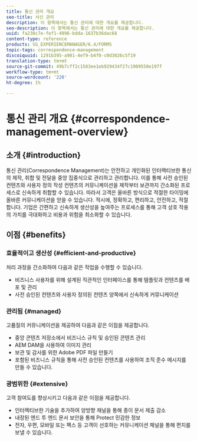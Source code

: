 ```yaml
---
title: 통신 관리 개요
seo-title: 서신 관리
description: 이 항목에서는 통신 관리에 대한 개요를 제공합니다.
seo-description: 이 항목에서는 통신 관리에 대한 개요를 제공합니다.
uuid: fa230c7e-fef1-4996-bdda-1637b36dac68
content-type: reference
products: SG_EXPERIENCEMANAGER/6.4/FORMS
topic-tags: correspondence-management
discoiquuid: 1291b395-a981-4ef9-b4f0-c0d3026c5f19
translation-type: tm+mt
source-git-commit: 49b7cff2c1583ee1eb929434f27c1989558e197f
workflow-type: tm+mt
source-wordcount: '228'
ht-degree: 1%

---
```



# 통신 관리 개요 {#correspondence-management-overview}

## 소개 {#introduction}

통신 관리(Correspondence Management)는 안전하고 개인화된 인터랙티브한 통신의 제작, 취합 및 전달을 중앙 집중식으로 관리하고 관리합니다. 이를 통해 사전 승인된 컨텐츠와 사용자 정의 작성 컨텐츠의 커뮤니케이션을 제작부터 보관까지 간소화된 프로세스로 신속하게 취합할 수 있습니다. 따라서 고객은 올바른 방식으로 적절한 타이밍에 올바른 커뮤니케이션을 얻을 수 있습니다. 적시에, 정확하고, 편리하고, 안전하고, 적절합니다. 기업은 간편하고 신속하게 생산성을 높여주는 프로세스를 통해 고객 상호 작용의 가치를 극대화하고 비용과 위험을 최소화할 수 있습니다.

## 이점 {#benefits}

### 효율적이고 생산성 {#efficient-and-productive}

처리 과정을 간소화하여 다음과 같은 작업을 수행할 수 있습니다.

* 비즈니스 사용자를 위해 설계된 직관적인 인터페이스를 통해 템플릿과 컨텐츠를 배포 및 관리
* 사전 승인된 컨텐츠와 사용자 정의된 컨텐츠 양쪽에서 신속하게 커뮤니케이션

### 관리됨 {#managed}

고품질의 커뮤니케이션을 제공하여 다음과 같은 이점을 제공합니다.

* 중앙 콘텐츠 저장소에서 비즈니스 규칙 및 승인된 콘텐츠 관리
* AEM DAM을 사용하여 이미지 관리
* 보관 및 감사를 위한 Adobe PDF 파일 만들기
* 포함된 비즈니스 규칙을 통해 사전 승인된 컨텐츠를 사용하여 조직 준수 메시지를 만들 수 있습니다.

### 광범위한 {#extensive}

고객 참여도를 향상시키고 다음과 같은 이점을 제공합니다.

* 인터랙티브한 기술을 추가하여 양방향 채널을 통해 종이 문서 제출 감소
* 내장된 엔드 투 엔드 문서 보안을 통해 Protect 민감한 정보
* 전자, 우편, 모바일 또는 팩스 등 고객이 선호하는 커뮤니케이션 채널을 통해 편지를 보낼 수 있습니다.

